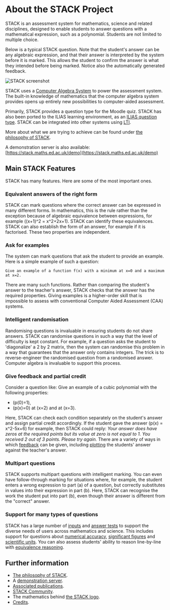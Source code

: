 # About the STACK Project

STACK is an assessment system for mathematics, science and related disciplines, designed to enable students to answer questions with a mathematical expression, such as a polynomial. Students are not limited to multiple choice.

Below is a typical STACK question. Note that the student's answer can be any algebraic expression, and that their answer is interpreted by the system before it is marked. This allows the student to confirm the answer is what they intended before being marked. Notice also the automatically generated feedback.

![STACK screenshot](%CONTENT/STACK-screenshot.png)

STACK uses a [Computer Algebra System](../CAS/index.md) to power the assessment system. The built-in knowledge of mathematics that the computer algebra system provides opens up entirely new possibilities to computer-aided assessment.

Primarily, STACK provides a question type for the Moodle quiz.  STACK has also been ported to the ILIAS learning environment, as an [ILIAS question type](https://github.com/ilifau/assStackQuestion/). STACK can be integrated into other systems using [LTI](../Installation/LTI.md).

More about what we are trying to achieve can be found under [the philosophy of STACK](The_philosophy_of_STACK.md).

A demonstration server is also available:  [https://stack.maths.ed.ac.uk/demo](https://stack.maths.ed.ac.uk/demo)

## Main STACK Features

STACK has many features. Here are some of the most important ones.

### Equivalent answers of the right form ###

STACK can mark questions where the correct answer can be expressed in many different forms. In mathematics, this is the rule rather than the exception because of algebraic equivalence between expressions, for example \((x+1)^2 = x^2+2x+1\). STACK can identify these equivalences. STACK can also establish the form of an answer, for example if it is factorised. These two properties are independent.

### Ask for examples ###

The system can mark questions that ask the student to provide an example. Here is a simple example of such a question:

    Give an example of a function f(x) with a minimum at x=0 and a maximum at x=2.

There are many such functions. Rather than comparing the student's answer to the teacher's answer, STACK checks that the answer has the required properties.  Giving examples is a higher-order skill that is impossible to assess with conventional Computer Aided Assessment (CAA) systems.

### Intelligent randomisation ###

Randomising questions is invaluable in ensuring students do not share answers. STACK can randomise questions in such a way that the level of difficulty is kept constant. For example, if a question asks the student to 'diagonalize' a 2 by 2 matrix, then the system can randomise this problem in a way that guarantees that the answer only contains integers. The trick is to reverse-engineer the randomised question from a randomised answer. Computer algebra is invaluable to support this process.

### Give feedback and partial credit ###

Consider a question like:
Give an example of a cubic polynomial with the following properties:

* \(p(0)=1\),
* \(p(x)=0\) at \(x=2\) and at \(x=3\).

Here, STACK can check each condition separately on the student's answer and assign partial credit accordingly. If the student gave the answer \(p(x) = x^2-5x+6\) for example, then STACK could reply: _Your answer does have zeros at the required points but its value at zero is not equal to 1. You received 2 out of 3 points. Please try again._ There are a variety of ways in which [feedback](../Authoring/Feedback.md) can be given, including [plotting](../CAS/Plots.md) the students' answer against the teacher's answer.

### Multipart questions

STACK supports multipart questions with intelligent marking. You can even have follow-through marking for situations where, for example, the student enters a wrong expression to part (a) of a question, but correctly substitutes in values into their expression in part (b). Here, STACK can recognise the work the student put into part (b), even though their answer is different from the "correct" answer.

### Support for many types of questions

STACK has a large number of [inputs](../Authoring/Inputs.md) and [answer tests](../Authoring/Answer_tests.md) to support the diverse needs of users across mathematics and science. This includes support for questions about [numerical accuracy](../Authoring/Answer_tests_numerical.md), [significant figures](../Authoring/Answer_tests_numerical.md) and [scientific units](../Authoring/Units.md). You can also assess students' ability to reason line-by-line with [equivalence reasoning](../Authoring/Equivalence_reasoning.md). 

## Further information  ##

* [The philosophy of STACK](The_philosophy_of_STACK.md).
* A [demonstration server](https://stack.maths.ed.ac.uk/demo).
* [Associated publications](Publications.md).
* [STACK Community](Community.md).
* The mathematics behind [the STACK logo](Logo.md).
* [Credits](Credits.md).
